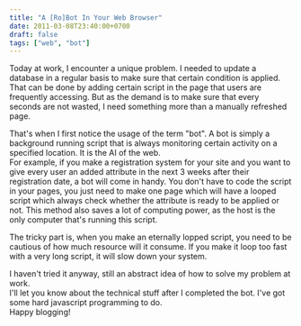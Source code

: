 ```yaml
---
title: "A [Ro]Bot In Your Web Browser"
date: 2011-03-08T23:40:00+0700
draft: false
tags: ["web", "bot"]
---
```


Today at work, I encounter a unique problem. I needed to update a database in a regular basis to make sure that certain condition is applied. That can be done by adding certain script in the page that users are frequently accessing. But as the demand is to make sure that every seconds are not wasted, I need something more than a manually refreshed page.

That's when I first notice the usage of the term "bot". A bot is simply a background running script that is always monitoring certain activity on a specified location. It is the AI of the web.  
For example, if you make a registration system for your site and you want to give every user an added attribute in the next 3 weeks after their registration date, a bot will come in handy. You don't have to code the script in your pages, you just need to make one page which will have a looped script which always check whether the attribute is ready to be applied or not. This method also saves a lot of computing power, as the host is the only computer that's running this script.

The tricky part is, when you make an eternally lopped script, you need to be cautious of how much resource will it consume. If you make it loop too fast with a very long script, it will slow down your system.

I haven't tried it anyway, still an abstract idea of how to solve my problem at work.  
I'll let you know about the technical stuff after I completed the bot. I've got some hard javascript programming to do.  
Happy blogging!